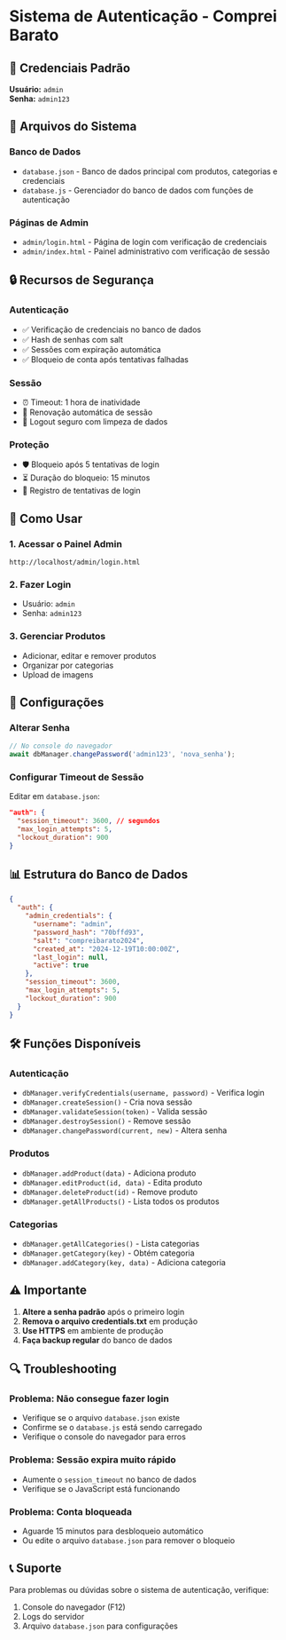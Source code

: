 # Sistema de Autenticação - Comprei Barato

## 🔐 Credenciais Padrão

**Usuário:** `admin`  
**Senha:** `admin123`

## 📁 Arquivos do Sistema

### Banco de Dados
- `database.json` - Banco de dados principal com produtos, categorias e credenciais
- `database.js` - Gerenciador do banco de dados com funções de autenticação

### Páginas de Admin
- `admin/login.html` - Página de login com verificação de credenciais
- `admin/index.html` - Painel administrativo com verificação de sessão

## 🔒 Recursos de Segurança

### Autenticação
- ✅ Verificação de credenciais no banco de dados
- ✅ Hash de senhas com salt
- ✅ Sessões com expiração automática
- ✅ Bloqueio de conta após tentativas falhadas

### Sessão
- ⏰ Timeout: 1 hora de inatividade
- 🔄 Renovação automática de sessão
- 🚪 Logout seguro com limpeza de dados

### Proteção
- 🛡️ Bloqueio após 5 tentativas de login
- ⏳ Duração do bloqueio: 15 minutos
- 📝 Registro de tentativas de login

## 🚀 Como Usar

### 1. Acessar o Painel Admin
```
http://localhost/admin/login.html
```

### 2. Fazer Login
- Usuário: `admin`
- Senha: `admin123`

### 3. Gerenciar Produtos
- Adicionar, editar e remover produtos
- Organizar por categorias
- Upload de imagens

## 🔧 Configurações

### Alterar Senha
```javascript
// No console do navegador
await dbManager.changePassword('admin123', 'nova_senha');
```

### Configurar Timeout de Sessão
Editar em `database.json`:
```json
"auth": {
  "session_timeout": 3600, // segundos
  "max_login_attempts": 5,
  "lockout_duration": 900
}
```

## 📊 Estrutura do Banco de Dados

```json
{
  "auth": {
    "admin_credentials": {
      "username": "admin",
      "password_hash": "70bffd93",
      "salt": "compreibarato2024",
      "created_at": "2024-12-19T10:00:00Z",
      "last_login": null,
      "active": true
    },
    "session_timeout": 3600,
    "max_login_attempts": 5,
    "lockout_duration": 900
  }
}
```

## 🛠️ Funções Disponíveis

### Autenticação
- `dbManager.verifyCredentials(username, password)` - Verifica login
- `dbManager.createSession()` - Cria nova sessão
- `dbManager.validateSession(token)` - Valida sessão
- `dbManager.destroySession()` - Remove sessão
- `dbManager.changePassword(current, new)` - Altera senha

### Produtos
- `dbManager.addProduct(data)` - Adiciona produto
- `dbManager.editProduct(id, data)` - Edita produto
- `dbManager.deleteProduct(id)` - Remove produto
- `dbManager.getAllProducts()` - Lista todos os produtos

### Categorias
- `dbManager.getAllCategories()` - Lista categorias
- `dbManager.getCategory(key)` - Obtém categoria
- `dbManager.addCategory(key, data)` - Adiciona categoria

## ⚠️ Importante

1. **Altere a senha padrão** após o primeiro login
2. **Remova o arquivo credentials.txt** em produção
3. **Use HTTPS** em ambiente de produção
4. **Faça backup regular** do banco de dados

## 🔍 Troubleshooting

### Problema: Não consegue fazer login
- Verifique se o arquivo `database.json` existe
- Confirme se o `database.js` está sendo carregado
- Verifique o console do navegador para erros

### Problema: Sessão expira muito rápido
- Aumente o `session_timeout` no banco de dados
- Verifique se o JavaScript está funcionando

### Problema: Conta bloqueada
- Aguarde 15 minutos para desbloqueio automático
- Ou edite o arquivo `database.json` para remover o bloqueio

## 📞 Suporte

Para problemas ou dúvidas sobre o sistema de autenticação, verifique:
1. Console do navegador (F12)
2. Logs do servidor
3. Arquivo `database.json` para configurações
